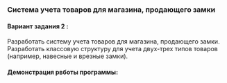 ### Cистема учета товаров для магазина, продающего замки

#### Вариант задания 2 :

Разработать систему учета товаров для магазина, продающего замки. Разработать классовую структуру для учета 
двух-трех типов товаров (например, навесные и врезные замки).

#### Демонстрация рвботы программы:
